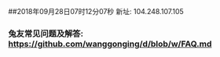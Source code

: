 ##2018年09月28日07时12分07秒 新址: 104.248.107.105
### 兔友常见问题及解答: https://github.com/wanggonging/d/blob/w/FAQ.md
